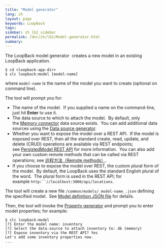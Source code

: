 ```yaml
---
title: "Model generator"
lang: zh
layout: page
keywords: LoopBack
tags:
sidebar: zh_lb2_sidebar
permalink: /doc/zh/lb2/Model-generator.html
summary:
---
```


The LoopBack model generator  creates a new model in an existing LoopBack application.

```
$ cd <loopback-app-dir>
$ slc loopback:model [model-name]
```

where _`model-name`_ is the name of the model you want to create (optional on command line).

The tool will prompt you for:

*   The name of the model.  If you supplied a name on the command-line, just hit **Enter** to use it.
*   The data source to which to attach the model.  By default, only the [Memory connector](/doc/{{page.lang}}/lb2/Memory-connector.html) data source exists.  You can add additional data sources using the [Data source generator](/doc/{{page.lang}}/lb2/Data-source-generator.html).
*   Whether you want to expose the model over a REST API.  If the model is exposed over REST, then all the standard create, read, update, and delete (CRUD) operations are available via REST endpoints; see [PersistedModel REST API](/doc/{{page.lang}}/lb2/PersistedModel-REST-API.html) for more information.  You can also add your own custom remote methods that can be called via REST operations; see [远程方法（Remote methods）](/doc/{{page.lang}}/lb2/6095040.html).
*   If you choose to expose the model over REST, the custom plural form of the model.  By default, the LoopBack uses the standard English plural of the word.  The plural form is used in the REST API; for example `http:``//localhost:3000/api/locations`.

The tool will create a new file `/common/models/_model-name_.json` defining the specified model.  See [Model definition JSON file](/doc/{{page.lang}}/lb2/Model-definition-JSON-file.html) for details.

Then, the tool will invoke the [Property generator](/doc/{{page.lang}}/lb2/Property-generator.html) and prompt you to enter model properties; for example:

```
$ slc loopback:model
[?] Enter the model name: inventory
[?] Select the data-source to attach inventory to: db (memory)
[?] Expose inventory via the REST API? Yes
Let's add some inventory properties now.
...
```
